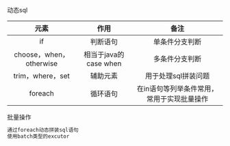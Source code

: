 动态sql

|          元素           |         作用          |                    备注                    |
| :---------------------: | :-------------------: | :----------------------------------------: |
|           if            |       判断语句        |               单条件分支判断               |
| choose，when，otherwise | 相当于java的case when |               多条件分支判断               |
|    trim，where，set     |       辅助元素        |            用于处理sql拼装问题             |
|         foreach         |       循环语句        | 在in语句等列举条件常用，常用于实现批量操作 |

批量操作

```xml
通过foreach动态拼装sql语句
使用batch类型的excutor
```

